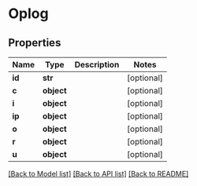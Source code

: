 # Oplog

## Properties
Name | Type | Description | Notes
------------ | ------------- | ------------- | -------------
**id** | **str** |  | [optional] 
**c** | **object** |  | [optional] 
**i** | **object** |  | [optional] 
**ip** | **object** |  | [optional] 
**o** | **object** |  | [optional] 
**r** | **object** |  | [optional] 
**u** | **object** |  | [optional] 

[[Back to Model list]](../README.md#documentation-for-models) [[Back to API list]](../README.md#documentation-for-api-endpoints) [[Back to README]](../README.md)


